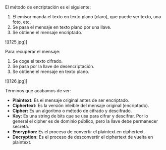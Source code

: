 El método de encriptación es el siguiente:

1. El emisor manda el texto en texto plano (claro), que puede ser texto, una foto, etc.
2. Se pasa el mensaje en texto plano por una llave.
3. Se obtiene el mensaje encriptado.

![[125.jpg]]

Para recuperar el mensaje:

1. Se coge el texto cifrado.
2. Se pasa por la llave de desencriptación.
3. Se obtiene el mensaje en texto plano.

![[126.jpg]]

Términos que acabamos de ver:

- **Plaintext:** Es el mensaje original antes de ser encriptado.
- **Ciphertext:** Es la versión inleíble del mensaje original (encriptado).
- **Cipher:** Es un algoritmo o método de cifrado y descifrado.
- **Key:** Es una string de bits que se usa para cifrar y descifrar. Por lo general el cipher es de dominio público, pero la llave debe permanecer secreta.
- **Encryption:** Es el proceso de convertir el plaintext en ciphertext.
- **Decryption:** Es el proceso de desconvertir el ciphertext de vuelta en plaintext.
